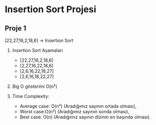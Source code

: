 # Insertion Sort Projesi

## Proje 1

[22,27,16,2,18,6] -> Insertion Sort

1. Insertion Sort Aşamaları
   - [22,27,16,2,18,6]
   - [2,27,16,22,18,6]
   - [2,6,16,22,18,27]
   - [2,6,16,18,22,27]

1. Big O gösterimi O(n²)

1. Time Complexity:  
   - Average case: O(n²) (Aradığımız sayının ortada olması),
   - Worst case:O(n²) (Aradığımız sayının sonda olması),
   - Best case: O(n) (Aradığımız sayının dizinin en başında olması).
